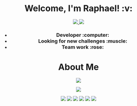<h1 align='center'>
  Welcome, I'm Raphael!  :v:
</h1>

<p align='center'>
  
  <a href="https:www.linkedin.com/in/raphael-passos-de-magalhães">
    <img src="https://img.shields.io/badge/linkedin-%230077B5.svg?&style=for-the-badge&logo=linkedin&logoColor=white" />
  </a>

  <a href="raphaelpassosmagalhaes@gmail.com">
    <img src="https://img.shields.io/badge/-Gmail-c14438?style=flat-square&logo=Gmail&logoColor=white&link=mailto:raphaelpassosmagalhaes@gmail.com" />
  </a>
  
</p>

<h3 align='center'>
  <ul>
    <li>Developer :computer:</li>
    <li>Looking for new challenges :muscle:</li>
    <li>Team work :rose:</li>
  </ul>
</h3>

<h1 align='center'>
  About Me
</h1>

<p align='center'>
  
   <img src= "https://github-readme-stats.vercel.app/api?username=raphaelpassos&show_icons=true&theme=merko" />

</p>


<p align='center'>
  
   <img src= "https://github-readme-stats.vercel.app/api/top-langs/?username=raphaelpassos&theme=dracula" />
  
</p>

<p align='center'>
  <img src="https://img.shields.io/badge/Ruby_on_Rails-CC0000?style=for-the-badge&logo=ruby-on-rails&logoColor=white" />
  <img src="https://img.shields.io/badge/PostgreSQL-316192?style=for-the-badge&logo=postgresql&logoColor=white" />
  <img src="https://img.shields.io/badge/HTML5-E34F26?style=for-the-badge&logo=html5&logoColor=white" />
  <img src="https://img.shields.io/badge/Node.js-339933?style=for-the-badge&logo=nodedotjs&logoColor=white" />
  <img src="https://img.shields.io/badge/JavaScript-323330?style=for-the-badge&logo=javascript&logoColor=F7DF1E" />
  <img src="https://img.shields.io/badge/TypeScript-007ACC?style=for-the-badge&logo=typescript&logoColor=white" />
</p>
